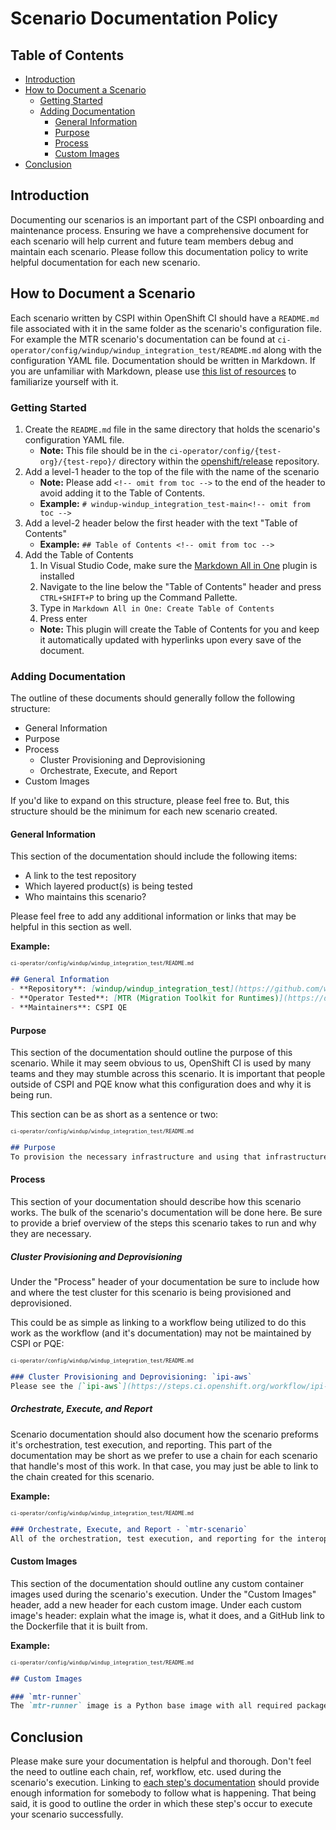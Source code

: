 # Scenario Documentation Policy<!-- omit from toc -->

## Table of Contents<!-- omit from toc -->
- [Introduction](#introduction)
- [How to Document a Scenario](#how-to-document-a-scenario)
  - [Getting Started](#getting-started)
  - [Adding Documentation](#adding-documentation)
    - [General Information](#general-information)
    - [Purpose](#purpose)
    - [Process](#process)
    - [Custom Images](#custom-images)
- [Conclusion](#conclusion)

## Introduction
Documenting our scenarios is an important part of the CSPI onboarding and maintenance process. Ensuring we have a comprehensive document for each scenario will help current and future team members debug and maintain each scenario. Please follow this documentation policy to write helpful documentation for each new scenario.

## How to Document a Scenario
Each scenario written by CSPI within OpenShift CI should have a `README.md` file associated with it in the same folder as the scenario's configuration file. For example the MTR scenario's documentation can be found at `ci-operator/config/windup/windup_integration_test/README.md` along with the configuration YAML file. Documentation should be written in Markdown. If you are unfamiliar with Markdown, please use [this list of resources](Markdown_Resources.md) to familiarize yourself with it.

### Getting Started
1. Create the `README.md` file in the same directory that holds the scenario's configuration YAML file.
   - **Note:** This file should be in the `ci-operator/config/{test-org}/{test-repo}/` directory within the [openshift/release](https://github.com/openshift/release) repository.
2. Add a level-1 header to the top of the file with the name of the scenario
   - **Note:** Please add `<!-- omit from toc -->` to the end of the header to avoid adding it to the Table of Contents.
   - **Example:** `# windup-windup_integration_test-main<!-- omit from toc -->`
3. Add a level-2 header below the first header with the text "Table of Contents"
   - **Example:** `## Table of Contents <!-- omit from toc -->`
4. Add the Table of Contents
   1. In Visual Studio Code, make sure the [Markdown All in One](https://marketplace.visualstudio.com/items?itemName=yzhang.markdown-all-in-one) plugin is installed
   2. Navigate to the line below the "Table of Contents" header and press `CTRL+SHIFT+P` to bring up the Command Pallette.
   3. Type in `Markdown All in One: Create Table of Contents`
   4. Press enter
   - **Note:** This plugin will create the Table of Contents for you and keep it automatically updated with hyperlinks upon every save of the document. 

### Adding Documentation
The outline of these documents should generally follow the following structure:
- General Information
- Purpose
- Process
  - Cluster Provisioning and Deprovisioning
  - Orchestrate, Execute, and Report
- Custom Images

If you'd like to expand on this structure, please feel free to. But, this structure should be the minimum for each new scenario created.

#### General Information
This section of the documentation should include the following items:
- A link to the test repository
- Which layered product(s) is being tested
- Who maintains this scenario?

Please feel free to add any additional information or links that may be helpful in this section as well.

**Example:**

<sub><sup>`ci-operator/config/windup/windup_integration_test/README.md`</sup></sub>
```markdown
## General Information
- **Repository**: [windup/windup_integration_test](https://github.com/windup/windup_integration_test.git)
- **Operator Tested**: [MTR (Migration Toolkit for Runtimes)](https://developers.redhat.com/products/mtr/overview)
- **Maintainers**: CSPI QE
```

#### Purpose
This section of the documentation should outline the purpose of this scenario. While it may seem obvious to us, OpenShift CI is used by many teams and they may stumble across this scenario. It is important that people outside of CSPI and PQE know what this configuration does and why it is being run.

This section can be as short as a sentence or two:

<sub><sup>`ci-operator/config/windup/windup_integration_test/README.md`</sup></sub>
```markdown
## Purpose
To provision the necessary infrastructure and using that infrastructure to execute MTR interop tests. The results of theses tests should be reported to the appropriate sources following execution.
```

#### Process
This section of your documentation should describe how this scenario works. The bulk of the scenario's documentation will be done here. Be sure to provide a brief overview of the steps this scenario takes to run and why they are necessary.

##### Cluster Provisioning and Deprovisioning<!-- omit from toc -->
Under the "Process" header of your documentation be sure to include how and where the test cluster for this scenario is being provisioned and deprovisioned. 

This could be as simple as linking to a workflow being utilized to do this work as the workflow (and it's documentation) may not be maintained by CSPI or PQE:

<sub><sup>`ci-operator/config/windup/windup_integration_test/README.md`</sup></sub>
```markdown
### Cluster Provisioning and Deprovisioning: `ipi-aws`
Please see the [`ipi-aws`](https://steps.ci.openshift.org/workflow/ipi-aws) documentation for more information on this workflow. This workflow is not maintained by the CSPI QE team.
```

##### Orchestrate, Execute, and Report<!-- omit from toc -->
Scenario documentation should also document how the scenario preforms it's orchestration, test execution, and reporting. This part of the documentation may be short as we prefer to use a chain for each scenario that handle's most of this work. In that case, you may just be able to link to the chain created for this scenario.

**Example:**

<sub><sup>`ci-operator/config/windup/windup_integration_test/README.md`</sup></sub>
```markdown
### Orchestrate, Execute, and Report - `mtr-scenario`
All of the orchestration, test execution, and reporting for the interop MTR scenario is taken care of the by the [`interop-mtr`](../../../step-registry/interop/mtr/README.md) chain. All of the environment variables needed to execute this chain are passed to the chain using the `env` stanza. For more in-depth information on how the [`interop-mtr`](../../../step-registry/interop/mtr/README.md) chain and how it's components work, please see the README that is hyperlinked in this paragraph.
```

#### Custom Images
This section of the documentation should outline any custom container images used during the scenario's execution. Under the "Custom Images" header, add a new header for each custom image. Under each custom image's header: explain what the image is, what it does, and a GitHub link to the Dockerfile that it is built from.

**Example:**

<sub><sup>`ci-operator/config/windup/windup_integration_test/README.md`</sup></sub>
```markdown
## Custom Images

### `mtr-runner`
The `mtr-runner` image is a Python base image with all required packages for test execution installed along with the [windup/windup_integration_test](https://github.com/windup/windup_integration_test.git) repository copied into the `/tmp/integration_tests` directory. The image is used to execute the MTR interop tests.
```

## Conclusion
Please make sure your documentation is helpful and thorough. Don't feel the need to outline each chain, ref, workflow, etc. used during the scenario's execution. Linking to [each step's documentation](Step_Registry_Documentation_Policy.md) should provide enough information for somebody to follow what is happening. That being said, it is good to outline the order in which these step's occur to execute your scenario successfully.